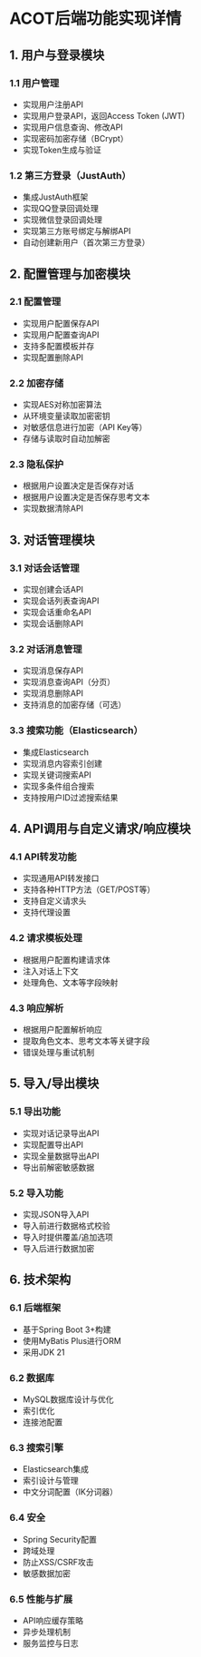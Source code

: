 # ACOT后端功能实现详情

## 1. 用户与登录模块

### 1.1 用户管理
- 实现用户注册API
- 实现用户登录API，返回Access Token (JWT)
- 实现用户信息查询、修改API
- 实现密码加密存储（BCrypt）
- 实现Token生成与验证

### 1.2 第三方登录（JustAuth）
- 集成JustAuth框架
- 实现QQ登录回调处理
- 实现微信登录回调处理
- 实现第三方账号绑定与解绑API
- 自动创建新用户（首次第三方登录）

## 2. 配置管理与加密模块

### 2.1 配置管理
- 实现用户配置保存API
- 实现用户配置查询API
- 支持多配置模板并存
- 实现配置删除API

### 2.2 加密存储
- 实现AES对称加密算法
- 从环境变量读取加密密钥
- 对敏感信息进行加密（API Key等）
- 存储与读取时自动加解密

### 2.3 隐私保护
- 根据用户设置决定是否保存对话
- 根据用户设置决定是否保存思考文本
- 实现数据清除API

## 3. 对话管理模块

### 3.1 对话会话管理
- 实现创建会话API
- 实现会话列表查询API
- 实现会话重命名API
- 实现会话删除API

### 3.2 对话消息管理
- 实现消息保存API
- 实现消息查询API（分页）
- 实现消息删除API
- 支持消息的加密存储（可选）

### 3.3 搜索功能（Elasticsearch）
- 集成Elasticsearch
- 实现消息内容索引创建
- 实现关键词搜索API
- 实现多条件组合搜索
- 支持按用户ID过滤搜索结果

## 4. API调用与自定义请求/响应模块

### 4.1 API转发功能
- 实现通用API转发接口
- 支持各种HTTP方法（GET/POST等）
- 支持自定义请求头
- 支持代理设置

### 4.2 请求模板处理
- 根据用户配置构建请求体
- 注入对话上下文
- 处理角色、文本等字段映射

### 4.3 响应解析
- 根据用户配置解析响应
- 提取角色文本、思考文本等关键字段
- 错误处理与重试机制

## 5. 导入/导出模块

### 5.1 导出功能
- 实现对话记录导出API
- 实现配置导出API
- 实现全量数据导出API
- 导出前解密敏感数据

### 5.2 导入功能
- 实现JSON导入API
- 导入前进行数据格式校验
- 导入时提供覆盖/追加选项
- 导入后进行数据加密

## 6. 技术架构

### 6.1 后端框架
- 基于Spring Boot 3+构建
- 使用MyBatis Plus进行ORM
- 采用JDK 21

### 6.2 数据库
- MySQL数据库设计与优化
- 索引优化
- 连接池配置

### 6.3 搜索引擎
- Elasticsearch集成
- 索引设计与管理
- 中文分词配置（IK分词器）

### 6.4 安全
- Spring Security配置
- 跨域处理
- 防止XSS/CSRF攻击
- 敏感数据加密

### 6.5 性能与扩展
- API响应缓存策略
- 异步处理机制
- 服务监控与日志
